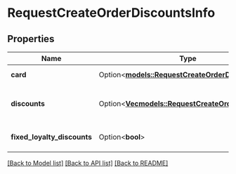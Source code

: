 # RequestCreateOrderDiscountsInfo

## Properties

Name | Type | Description | Notes
------------ | ------------- | ------------- | -------------
**card** | Option<[**models::RequestCreateOrderDiscountCard**](RequestCreateOrderDiscountCard.md)> | Track of discount card to be applied to order. | [optional]
**discounts** | Option<[**Vec<models::RequestCreateOrderDiscount>**](RequestCreateOrderDiscount.md)> | Discounts/surcharges.   > Type **iikoCard** allowed from version `7.4.4`. | [optional]
**fixed_loyalty_discounts** | Option<**bool**> | Whether loyalty discounts should be fixed. | [optional]

[[Back to Model list]](../README.md#documentation-for-models) [[Back to API list]](../README.md#documentation-for-api-endpoints) [[Back to README]](../README.md)


